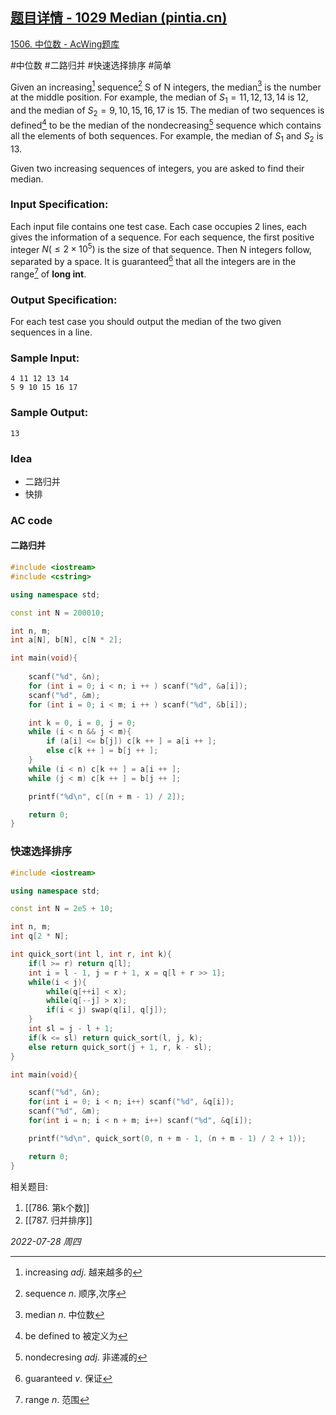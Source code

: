 ## [题目详情 - 1029 Median (pintia.cn)](https://pintia.cn/problem-sets/994805342720868352/problems/994805466364755968)

[1506. 中位数 - AcWing题库](https://www.acwing.com/problem/content/description/1508/)

#中位数 #二路归并 #快速选择排序 #简单 

Given an increasing[^1] sequence[^2] S of N integers, the median[^3] is the number at the middle position. For example, the median of $S_1 = { 11, 12, 13, 14 }$ is $12$, and the median of $S_2 = { 9, 10, 15, 16, 17 }$ is $15$. The median of two sequences is defined[^4] to be the median of the nondecreasing[^5] sequence which contains all the elements of both sequences. For example, the median of $S_1$ and $S_2$ is $13$.

Given two increasing sequences of integers, you are asked to find their median.

### Input Specification:

Each input file contains one test case. Each case occupies 2 lines, each gives the information of a sequence. For each sequence, the first positive integer $N (≤2×10^5)$ is the size of that sequence. Then N integers follow, separated by a space. It is guaranteed[^6] that all the integers are in the range[^7] of **long int**.

### Output Specification:

For each test case you should output the median of the two given sequences in a line.

### Sample Input:

```in
4 11 12 13 14
5 9 10 15 16 17
```

### Sample Output:

```out
13
```

### Idea

- 二路归并
- 快排

### AC code

#### 二路归并

```cpp
#include <iostream>
#include <cstring>

using namespace std;

const int N = 200010;

int n, m;
int a[N], b[N], c[N * 2];

int main(void){
    
    scanf("%d", &n);
    for (int i = 0; i < n; i ++ ) scanf("%d", &a[i]);
    scanf("%d", &m);
    for (int i = 0; i < m; i ++ ) scanf("%d", &b[i]);

    int k = 0, i = 0, j = 0;
    while (i < n && j < m){
        if (a[i] <= b[j]) c[k ++ ] = a[i ++ ];
        else c[k ++ ] = b[j ++ ];
    }
    while (i < n) c[k ++ ] = a[i ++ ];
    while (j < m) c[k ++ ] = b[j ++ ];

    printf("%d\n", c[(n + m - 1) / 2]);

    return 0;
}
```

### 快速选择排序

```cpp
#include <iostream>

using namespace std;

const int N = 2e5 + 10;

int n, m;
int q[2 * N];

int quick_sort(int l, int r, int k){
    if(l >= r) return q[l];
    int i = l - 1, j = r + 1, x = q[l + r >> 1];
    while(i < j){
        while(q[++i] < x);
        while(q[--j] > x);
        if(i < j) swap(q[i], q[j]);
    }
    int sl = j - l + 1;
    if(k <= sl) return quick_sort(l, j, k);
    else return quick_sort(j + 1, r, k - sl);
}

int main(void){

    scanf("%d", &n);
    for(int i = 0; i < n; i++) scanf("%d", &q[i]);
    scanf("%d", &m);
    for(int i = n; i < n + m; i++) scanf("%d", &q[i]);

    printf("%d\n", quick_sort(0, n + m - 1, (n + m - 1) / 2 + 1));

    return 0;
}
```

相关题目:
1. [[786. 第k个数]]
2. [[787. 归并排序]]

*2022-07-28 周四*

[^1]: increasing $adj.$ 越来越多的
[^2]: sequence $n.$ 顺序,次序
[^3]: median $n.$ 中位数
[^4]: be defined to 被定义为
[^5]: nondecresing $adj.$ 非递减的
[^6]: guaranteed $v.$ 保证
[^7]: range $n.$ 范围